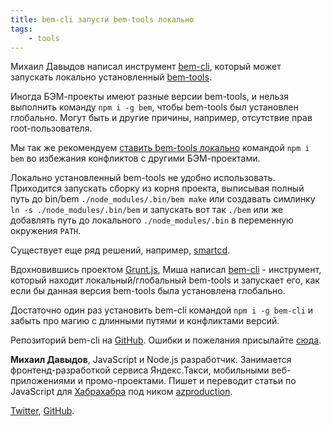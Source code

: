 ```yaml
---
title: bem-cli запусти bem-tools локально
tags:
    - tools
---
```


Михаил Давыдов написал инструмент [bem-cli](https://github.com/bem/bem-cli), 
который может запускать локально установленный [bem-tools](http://ru.bem.info/tools/bem/).

Иногда БЭМ-проекты имеют разные версии bem-tools, и нельзя выполнить команду `npm i -g bem`, чтобы bem-tools 
был установлен глобально. Могут быть и другие причины, например, отсутствие прав root-пользователя.

Мы так же рекомендуем [ставить bem-tools локально](http://ru.bem.info/tools/bem/installation/) командой
`npm i bem` во избежания конфликтов с другими БЭМ-проектами.

Локально установленный bem-tools не удобно использовать. Приходится запускать сборку из корня проекта, 
выписывая полный путь до bin/bem `./node_modules/.bin/bem make` или создавать симлинку 
`ln -s ./node_modules/.bin/bem` и запускать вот так `./bem` или же добавлять путь до локального 
`./node_modules/.bin` в переменную окружения `PATH`. 

Существует еще ряд решений, например, [smartcd](http://ru.bem.info/articles/smartcd/).

Вдохновившись проектом [Grunt.js](http://gruntjs.com/), Миша написал [bem-cli](https://github.com/bem/bem-cli/blob/master/bin/bem) - 
инструмент, который находит локальный/глобальный bem-tools и запускает его, как если бы данная версия bem-tools была установлена глобально. 

Достаточно один раз установить bem-cli командой `npm i -g bem-cli` и забыть про магию с длинными 
путями и конфликтами версий.

Репозиторий bem-cli на [GitHub](https://github.com/bem/bem-cli). 
Ошибки и пожелания присылайте [сюда](https://github.com/bem/bem-cli/issues).

**Михаил Давыдов**, JavaScript и Node.js разработчик. Занимается фронтенд-разработкой cервиса Яндекс.Такси, 
мобильными веб-приложениями и промо-проектами. Пишет и переводит статьи по JavaScript 
для [Хабрахабра](http://habrahabr.ru/) под ником [azproduction](http://habrahabr.ru/users/azproduction/).

[Twitter](https://twitter.com/azproduction), [GitHub](http://github.com/azproduction).
